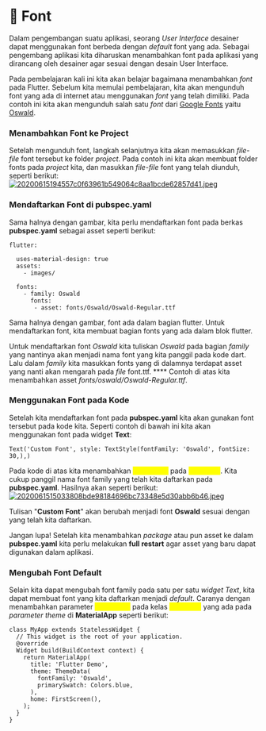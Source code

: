 # 📖 Font

Dalam pengembangan suatu aplikasi, seorang _User Interface_ desainer dapat menggunakan font berbeda dengan _default_ font yang ada. Sebagai pengembang aplikasi kita diharuskan menambahkan font pada aplikasi yang dirancang oleh desainer agar sesuai dengan desain User Interface.

Pada pembelajaran kali ini kita akan belajar bagaimana menambahkan _font_ pada Flutter. Sebelum kita memulai pembelajaran, kita akan mengunduh font yang ada di internet atau menggunakan _font_ yang telah dimiliki. Pada contoh ini kita akan mengunduh salah satu _font_ dari [Google Fonts](https://fonts.google.com) yaitu [Oswald](https://fonts.google.com/specimen/Oswald).

### Menambahkan Font ke Project

Setelah mengunduh font, langkah selanjutnya kita akan memasukkan _file-file_ font tersebut ke folder _project_. Pada contoh ini kita akan membuat folder fonts pada _project_ kita, dan masukkan _file-file_ font yang telah diunduh, seperti berikut:\
[![20200615194557c0f63961b549064c8aa1bcde62857d41.jpeg](https://d17ivq9b7rppb3.cloudfront.net/original/academy/20200615194557c0f63961b549064c8aa1bcde62857d41.jpeg)](https://www.dicoding.com/academies/159/tutorials/6533?from=6519#)  &#x20;

### Mendaftarkan Font di pubspec.yaml

Sama halnya dengan gambar, kita perlu mendaftarkan font pada berkas **pubspec.yaml** sebagai asset seperti berikut:

```
flutter:
 
  uses-material-design: true
  assets:
    - images/
 
  fonts:
    - family: Oswald
      fonts:
       - asset: fonts/Oswald/Oswald-Regular.ttf
```

Sama halnya dengan gambar, font ada dalam bagian flutter. Untuk mendaftarkan font, kita membuat bagian fonts yang ada dalam blok flutter.

Untuk mendaftarkan font _Oswald_ kita tuliskan _Oswald_ pada bagian _family_ yang nantinya akan menjadi nama font yang kita panggil pada kode dart. Lalu dalam _family_ kita masukkan fonts yang di dalamnya terdapat asset yang nanti akan mengarah pada _file_ font.ttf. **** Contoh di atas kita menambahkan asset _fonts/oswald/Oswald-Regular.ttf_.

### Menggunakan Font pada Kode

Setelah kita mendaftarkan font pada **pubspec.yaml** kita akan gunakan font tersebut pada kode kita. Seperti contoh di bawah ini kita akan menggunakan font pada widget **Text**:

```
Text('Custom Font', style: TextStyle(fontFamily: 'Oswald', fontSize: 30,),)
```

Pada kode di atas kita menambahkan <mark style="color:yellow;">`fontFamily`</mark> pada <mark style="color:yellow;">`TextStyle`</mark>. Kita cukup panggil nama font family yang telah kita daftarkan pada **pubspec.yaml**. Hasilnya akan seperti berikut:\
[![2020061515033808bde98184696bc73348e5d30abb6b46.jpeg](https://d17ivq9b7rppb3.cloudfront.net/original/academy/2020061515033808bde98184696bc73348e5d30abb6b46.jpeg)](https://www.dicoding.com/academies/159/tutorials/6533?from=6519#)

Tulisan "**Custom Font**" akan berubah menjadi font **Oswald** sesuai dengan yang telah kita daftarkan.&#x20;

Jangan lupa! Setelah kita menambahkan _package_ atau pun asset ke dalam **pubspec.yaml** kita perlu melakukan **full restart** agar asset yang baru dapat digunakan dalam aplikasi.

### Mengubah Font Default

Selain kita dapat mengubah font family pada satu per satu _widget Text_, kita dapat membuat font yang kita daftarkan menjadi _default_. Caranya dengan menambahkan parameter <mark style="color:yellow;">`fontFamily`</mark> pada kelas <mark style="color:yellow;">`ThemeData`</mark> yang ada pada _parameter_ _theme_ di **MaterialApp** seperti berikut:

```
class MyApp extends StatelessWidget {
  // This widget is the root of your application.
  @override
  Widget build(BuildContext context) {
    return MaterialApp(
      title: 'Flutter Demo',
      theme: ThemeData(
        fontFamily: 'Oswald',
        primarySwatch: Colors.blue,
      ),
      home: FirstScreen(),
    );
  }
}
```
